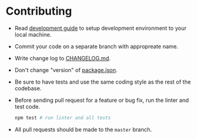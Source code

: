 # Contributing

- Read [development guide](https://github.com/yuku-t/textcomplete/blob/master/doc/development.md) to setup development environment to your local machine.
- Commit your code on a separate branch with appropreate name.
- Write change log to [CHANGELOG.md](https://github.com/yuku-t/textcomplete/blob/master/CHANGELOG.md).
- Don't change "version" of [package.json](https://github.com/yuku-t/textcomplete/blob/master/package.json).
- Be sure to have tests and use the same coding style as the rest of the codebase.
- Before sending pull request for a feature or bug fix, run the linter and test code.

    ```bash
    npm test # run linter and all tests
    ```

- All pull requests should be made to the `master` branch.

